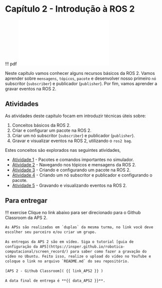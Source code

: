 # Capítulo 2 - Introdução à ROS 2

!!! pdf
    ![](slides.pdf)


Neste capítulo vamos conhecer alguns recursos básicos da ROS 2. Vamos aprender sobre `mensagens`, `tópicos`, `pacote` e desenvolver nosso primeiro `nó` subscritor (`subscriber`) e publicador (`publisher`). Por fim, vamos aprender a gravar eventos na ROS 2.

## Atividades
As atividades deste capítulo focam em introduzir técnicas úteis sobre: 

1. Conceitos básicos da ROS 2.
2. Criar e configurar um pacote na ROS 2.
3. Criar um nó subscritor (`subscriber`) e publicador (`publisher`).
4. Gravar e visualizar eventos na ROS 2, utilizando o `ros2 bag`.

Estes conceitos são explorados nas seguintes atividades,

- [Atividade 1](atividades/1-package.md) - Pacotes e comandos importantes no simulador.
- [Atividade 2](atividades/2-topicos.md) - Navegando nos tópicos e mensagens da ROS 2.
- [Atividade 3](atividades/3-creating-package.md) - Criando e configurando um pacote na ROS 2.
- [Atividade 4](atividades/4-pub-sub.md) - Criando um nó subscritor e publicador e configurando o pacote.
- [Atividade 5](atividades/5-rosbag.md) - Gravando e visualizando eventos na ROS 2.

## Para entregar

!!! exercise
    Clique no link abaixo para ser direcionado para o Github Classroom da APS 2.

    As APSs são realizadas em `duplas` da mesma turma, no link você deve escolher seu parceiro e/ou criar um grupo.

    As entregas da APS 2 são em vídeo. Siga o tutorial [guia de configuração da APS](https://insper.github.io/robotica-computacional/screen_record/) para saber como fazer a gravação do vídeo no Ubuntu. Feito isso, realize o upload do vídeo no YouTube e coloque o link no arquivo `README.md` do seu repositório.

    [APS 2 - Github Classroom]( {{ link_APS2 }} )

    A data final de entrega é **{{ data_APS2 }}**.

